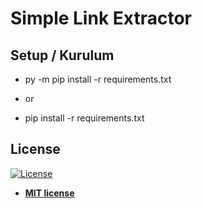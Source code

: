# Simple Link Extractor

## Setup / Kurulum 

* py -m pip install -r requirements.txt
- or
* pip install -r requirements.txt

## License

[![License](http://img.shields.io/:license-mit-blue.svg?style=flat-square)](http://badges.mit-license.org)

- **[MIT license](http://opensource.org/licenses/mit-license.php)**
